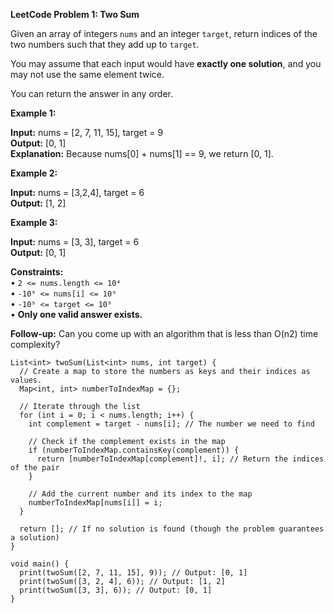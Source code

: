 **LeetCode Problem 1: Two Sum**

Given an array of integers `nums` and an integer `target`, return indices of the two numbers such that they add up to `target`.

You may assume that each input would have **exactly one solution**, and you may not use the same element twice.

You can return the answer in any order.

 

**Example 1:** 

**Input:** nums = [2, 7, 11, 15], target = 9 <br>
**Output:** [0, 1] <br>
**Explanation:** Because nums[0] + nums[1] == 9, we return [0, 1]. 



**Example 2:** 

**Input:** nums = [3,2,4], target = 6 <br>
**Output:** [1, 2] <br>



**Example 3:** 

**Input:** nums = [3, 3], target = 6 <br>
**Output:** [0, 1] 
 

**Constraints:** <br>
• `2 <= nums.length <= 10⁴`  
• `-10⁹ <= nums[i] <= 10⁹`  
• `-10⁹ <= target <= 10⁹`  <br>
• **Only one valid answer exists.**
 

**Follow-up:** Can you come up with an algorithm that is less than O(n2) time complexity?

```
List<int> twoSum(List<int> nums, int target) {
  // Create a map to store the numbers as keys and their indices as values.
  Map<int, int> numberToIndexMap = {};

  // Iterate through the list
  for (int i = 0; i < nums.length; i++) {
    int complement = target - nums[i]; // The number we need to find

    // Check if the complement exists in the map
    if (numberToIndexMap.containsKey(complement)) {
      return [numberToIndexMap[complement]!, i]; // Return the indices of the pair
    }

    // Add the current number and its index to the map
    numberToIndexMap[nums[i]] = i;
  }

  return []; // If no solution is found (though the problem guarantees a solution)
}

void main() {
  print(twoSum([2, 7, 11, 15], 9)); // Output: [0, 1]
  print(twoSum([3, 2, 4], 6)); // Output: [1, 2]
  print(twoSum([3, 3], 6)); // Output: [0, 1]
}

```
